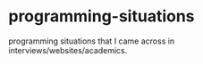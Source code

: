 # programming-situations
programming situations that I came across in interviews/websites/academics.
